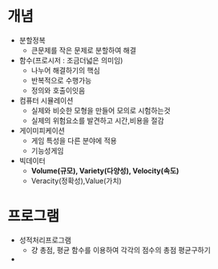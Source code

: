 
# 개념
- 분할정복
	- 큰문제를 작은 문제로 분할하여 해결
- 함수(프로시저 : 조금더넓은 의미임)
	- 나누어 해결하기의 핵심 
	- 반복적으로 수행가능
	- 정의와 호출이잇음
- 컴퓨터 시뮬레이션
	- 실제와 비슷한 모형을 만들어 모의로 시험하는것
	- 실제의 위험요소를 발견하고 시간,비용을 절감
- 게이미피케이션
	- 게임 특성을 다른 분야에 적용
	- 기능성게임
- 빅데이터
	- **Volume(규모), Variety(다양성), Velocity(속도)**
	- Veracity(정확성),Value(가치)




# 프로그램
- 성적처리프로그램
	- 걍 총점, 평균 함수를 이용하여 각각의 점수의 총점 평균구하기
- 